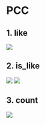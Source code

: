 # PCC
## 1. like
![](https://github.com/SkewwG/architecture/blob/master/Picture/like.png?raw=true)

## 2. is_like 
![](https://github.com/SkewwG/architecture/blob/master/Picture/is_like0.png?raw=true)
![](https://github.com/SkewwG/architecture/blob/master/Picture/is_like1.png?raw=true)

## 3. count
![](https://github.com/SkewwG/architecture/blob/master/Picture/count.png?raw=true)